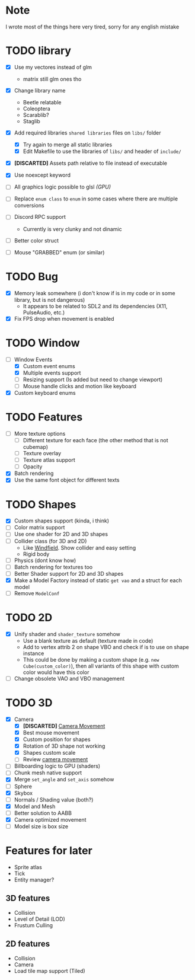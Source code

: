 # Note
I wrote most of the things here very tired, sorry for any english mistake

# TODO library
- [x] Use my vectores instead of glm
	- matrix still glm ones tho
- [x] Change library name
	+ Beetle relatable
	+ Coleoptera
	+ Scarablib?
	+ Staglib
- [x] Add required libraries `shared libraries` files on `libs/` folder
	+ [x] Try again to merge all static libraries
	+ [x] Edit Makefile to use the libraries of `libs/` and header of `include/`
- [x] **[DISCARTED]** Assets path relative to file instead of executable
- [x] Use noexcept keyword

- [ ] All graphics logic possible to glsl *(GPU)*
- [ ] Replace `enum class` to `enum` in some cases where there are multiple conversions
- [ ] Discord RPC support
	+ Currently is very clunky and not dinamic
- [ ] Better color struct
- [ ] Mouse "GRABBED" enum (or similar)

# TODO Bug
- [x] Memory leak somewhere (i don't know if is in my code or in some library, but is not dangerous)
	+ It appears to be related to SDL2 and its dependencies (X11, PulseAudio, etc.) 
- [X] Fix FPS drop when movement is enabled

# TODO Window
- [ ] Window Events
	+ [X] Custom event enums
	+ [X] Multiple events support
	+ [ ] Resizing support (Is added but need to change viewport)
	+ [ ] Mouse handle clicks and motion like keyboard
- [x] Custom keyboard enums

# TODO Features
- [ ] More texture options
	+ [ ] Different texture for each face (the other method that is not cubemap)
	+ [ ] Texture overlay
	+ [ ] Texture atlas support
	+ [ ] Opacity
- [x] Batch rendering
- [x] Use the same font object for different texts

# TODO Shapes
- [x] Custom shapes support (kinda, i think)
- [ ] Color matrix support
- [ ] Use one shader for 2D and 3D shapes
- [ ] Collider class (for 3D and 2D)
	+ Like [Windfield](https://github.com/a327ex/windfield). Show collider and easy setting
	+ Rigid body
- [ ] Physics (dont know how)
- [ ] Batch rendering for textures too
- [ ] Better Shader support for 2D and 3D shapes
- [x] Make a Model Factory instead of static `get vao` and a struct for each model
- [ ] Remove `ModelConf`

# TODO 2D
- [x] Unify shader and `shader_texture` somehow
	+ Use a blank texture as default (texture made in code)
	+ Add to vertex attrib 2 on shape VBO and check if is to use on shape instance
	+ This could be done by making a custom shape (e.g. `new Cube(custom_color)`), then all variants of this shape with custom color would have this color
- [ ] Change obsolete VAO and VBO management

# TODO 3D
- [x] Camera
	+ [X] **[DISCARTED]** [Camera Movement](https://github.com/vaaako/Vakraft/blob/main/src/main/java/com/magenta/main/Game.java#L121)
	+ [X] Best mouse movement
	+ [X] Custom position for shapes
	+ [X] Rotation of 3D shape not working
	+ [X] Shapes custom scale
	+ [ ] Review [camera movement](https://github.com/swr06/Minecraft/blob/master/Source/Core/Camera.cpp)
- [ ] Billboarding logic to GPU (shaders)
- [ ] Chunk mesh native support
- [x] Merge `set_angle` and `set_axis` somehow
- [ ] Sphere
- [x] Skybox
- [ ] Normals / Shading value (both?)
- [x] Model and Mesh
- [ ] Better solution to AABB
- [x] Camera optimized movement
- [ ] Model size is box size

# Features for later
- Sprite atlas
- Tick
- Entity manager?

## 3D features
- Collision
- Level of Detail (LOD)
- Frustum Culling

## 2D features
- Collision
- Camera
- Load tile map support (Tiled)


